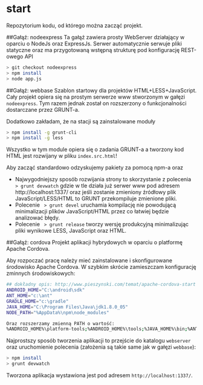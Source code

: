 start
=====

Repozytorium kodu, od którego można zacząć projekt.

##Gałąź: nodeexpress
Ta gałąź zawiera prosty WebServer działający w oparciu o NodeJs oraz ExpressJs. Serwer automatycznie serwuje pliki statyczne oraz ma przygotowaną wstępną strukturę pod konfigurację REST-owego API
```bash
> git checkout nodeexpress
> npm install
> node app.js
```

##Gałąź: webbase
Szablon startowy dla projektów HTML+LESS+JavaScript. Cały projekt opiera się na prostym serwerze www stworzonym w gałęzi ```nodeexpress```. Tym razem jednak został on rozszerzony o funkcjonalności dostarczane przez GRUNT-a.

Dodatkowo zakładam, że na stacji są zainstalowane moduły
```bash
> npm install -g grunt-cli
> npm install -g less
```

Wszystko w tym module opiera się o zadania GRUNT-a a tworzony kod HTML jest rozwijany w pliku ```index.src.html```!

Aby zacząć standardowo odzyskujemy pakiety za pomocą npm-a oraz

* Najwygodniejszy sposób rozwijania strony to skorzystanie z polecenia ``` > grunt devwatch``` gdzie w tle działa już serwer www pod adresem http://localhost:1337/ oraz jeśli zostanie zmieniony źródłowy plik JavaScript/LESS/HTML to GRUNT przekompiluje zmienione pliki.
* Polecenie ``` > grunt devel``` uruchamia kompilację nie powodującą minimalizacji plików JavaScript/HTML przez co łatwiej będzie analizować błędy.
* Polecenie ``` > grunt release``` tworzy wersję produkcyjną minimalizując pliki wynikowe LESS, JavaScript oraz HTML.

##Gałąź: cordova
Projekt aplikacji hybrydowych w oparciu o platformę Apache Cordova.

Aby rozpoczać pracę należy mieć zainstalowane i skonfigurowane środowisko Apache Cordova. W szybkim skrócie zamieszczam konfigurację zminnych środowiskowych:
```bash
## dokładny opis: http://www.pieszynski.com/temat/apache-cordova-start
ANDROID_HOME="C:\android\sdk"
ANT_HOME="c:\ant"
GRADLE_HOME="c:\gradle"
JAVA_HOME="C:\Program Files\Java\jdk1.8.0_05"
NODE_PATH="%AppData%\npm\node_modules"

Oraz rozszerzamy zmienną PATH o wartość:
%ANDROID_HOME%\platform-tools;%ANDROID_HOME%\tools;%JAVA_HOME%\bin;%ANT_HOME%\bin;%GRADLE_HOME%\bin
```

Najprostszy sposób tworzenia aplikacji to przejście do katalogu ```webserver``` oraz uruchomienie polecenia (założenia są takie same jak w gałęzi ```webbase```):
```bash
> npm install
> grunt devwatch
```

 Tworzona aplikacja wystawiona jest pod adresem ```http://localhost:1337/```.
